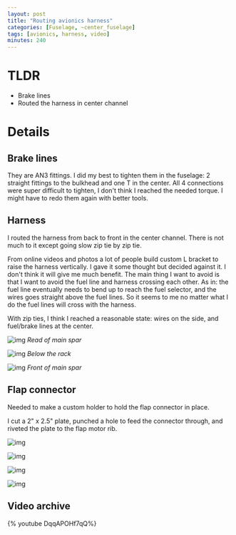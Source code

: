 ```yaml
---
layout: post
title: "Routing avionics harness"
categories: [Fuselage, ~center_fuselage]
tags: [avionics, harness, video]
minutes: 240
---
```


# TLDR

- Brake lines
- Routed the harness in center channel 

# Details

## Brake lines

They are AN3 fittings. I did my best to tighten them in the fuselage: 2 straight fittings to the bulkhead and one T in the center. All 4 connections were super difficult to tighten, I don't think I reached the needed torque. I might have to redo them again with better tools.

## Harness

I routed the harness from back to front in the center channel. There is not much to it except going slow zip tie by zip tie.

From online videos and photos a lot of people build custom L bracket to raise the harness vertically. I gave it some thought but decided against it. I don't think it will give me much benefit. The main thing I want to avoid is that I want to avoid the fuel line and harness crossing each other. As in: the fuel line eventually needs to bend up to reach the fuel selector, and the wires goes straight above the fuel lines. So it seems to me no matter what I do the fuel lines will cross with the harness. 

With zip ties, I think I reached a reasonable state: wires on the side, and fuel/brake lines at the center.

![img](https://lh3.googleusercontent.com/pw/AP1GczPhgDqwhmedgrlx8Ob6vqlDi6YnuAn_LNG2eYJWS-Tx09zOTp__uG-l-9bzumJ61eX6hqZAB7q4oR2wpFtYv_ie74X5sSPPy0fclgC2UK0XOAqeIdstlYb-2CDLaghPlTMe4LJDGvalMpC2gsTgcix8JQ=w1284-h1712-s-no-gm?authuser=0)
_Read of main spar_


![img](https://lh3.googleusercontent.com/pw/AP1GczNp2isOGO7vZjqjv5J-ZD252WyK1JCrCOCOH79szEBRGFPCWKH1vA1aiuHSvYAyq4pyeawVhqx5HsRW_P0ebzx1f6Ei-QTyxeRNJKkq-h7aWo4HG40kqhMC5Z5R6rhnMNtSRq5LhUeHZxqgjct3HWOT5A=w1284-h1712-s-no-gm?authuser=0)
_Below the rack_

![img](https://lh3.googleusercontent.com/pw/AP1GczOtDSb5OyZigrTyaxRqGjleFNyX4NkGkqo4AZzmL4McQB-wiW8_a0zPreiymguy6DMtZFqd78JiYKOSx0SAnBUk088kKbIUbpOa8UXN79CMiS6R_ktUSXAbNeUZnGKcpCPeth-e4IUXrtsIiY-IK8cqJA=w2282-h1712-s-no-gm?authuser=0)
_Front of main spar_

## Flap connector

Needed to make a custom holder to hold the flap connector in place.

I cut a 2" x 2.5" plate, punched a hole to feed the connector through, and riveted the plate to the flap motor rib.

![img](https://lh3.googleusercontent.com/pw/AP1GczOEkj9DdpR8OC8nlKWQH9dWbg6DY56t7ldYn5MQbWnEDpQoKp0TNTue_GOF0cs1FJ2Iy1ZoPMvOprjJWpdaOvQYlWIqB6ORvxbZN7YaA94C2U6dq7hvZsa8toO9Kv-1-2XW8a5LZGSDAsamryKbthU_nA=w2282-h1712-s-no-gm?authuser=0)

![img](https://lh3.googleusercontent.com/pw/AP1GczNQ5Dd3es0OF54MnzRpYnd1YdNyBXVmNOLvkg91cr7EfwmBgtQi3uPumw-NSDvEMNwQW9uegWcFZMvOGijX4g0zo1FbokT35weg3Xb8HPSUG1PshXusijjnAYO6ifIACW6jKQYO6EeqTQrLfTvNUrncjg=w1284-h1712-s-no-gm?authuser=0)

![img](https://lh3.googleusercontent.com/pw/AP1GczPcQgdqbd6ltaMxlMKRQhMcG2p3nI-p6A8zg5zRnS2S1-Vc9XHSQ7ozjCq5YUx0uBzLdYpQtcUuYWGJVwYWyFS3SOLD2J6KPhEAOwyglvwx6tN-fAJudy13znV-2owz0DZiZbTjKqs7r9P-Tl_7qYMr6A=w1284-h1712-s-no-gm?authuser=0)

![img](https://lh3.googleusercontent.com/pw/AP1GczOAj8jSiqS6W2adnWK6OPfyBCABRar5Rp_H_BsBp7EBVvqRzv0kb5gqanE4RQg_UUmcwf4khBiCI-Kqto6GExpYhjEnAtdexGw6HCG8tyEAowDtDADAGkmChq0asvpskNag-9NpB1jZmyxBfERK-cw7_w=w1284-h1712-s-no-gm?authuser=0)

## Video archive

{% youtube DqqAPOHf7qQ%}